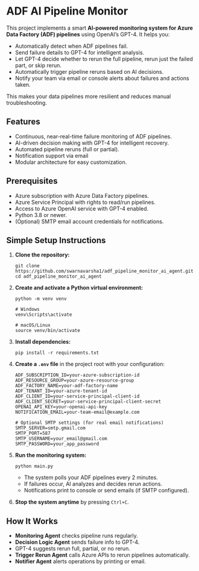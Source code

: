 # ADF AI Pipeline Monitor

This project implements a smart **AI-powered monitoring system for Azure Data Factory (ADF) pipelines** using OpenAI’s GPT-4. It helps you:

- Automatically detect when ADF pipelines fail.
- Send failure details to GPT-4 for intelligent analysis.
- Let GPT-4 decide whether to rerun the full pipeline, rerun just the failed part, or skip rerun.
- Automatically trigger pipeline reruns based on AI decisions.
- Notify your team via email or console alerts about failures and actions taken.

This makes your data pipelines more resilient and reduces manual troubleshooting.


## Features

- Continuous, near-real-time failure monitoring of ADF pipelines.
- AI-driven decision making with GPT-4 for intelligent recovery.
- Automated pipeline reruns (full or partial).
- Notification support via email
- Modular architecture for easy customization.


## Prerequisites

- Azure subscription with Azure Data Factory pipelines.
- Azure Service Principal with rights to read/run pipelines.
- Access to Azure OpenAI service with GPT-4 enabled.
- Python 3.8 or newer.
- (Optional) SMTP email account credentials for notifications.


## Simple Setup Instructions

1. **Clone the repository:**

    ```
    git clone https://github.com/swarnavarsha1/adf_pipeline_monitor_ai_agent.git
    cd adf_pipeline_monitor_ai_agent
    ```

2. **Create and activate a Python virtual environment:**

    ```
    python -m venv venv

    # Windows
    venv\Scripts\activate

    # macOS/Linux
    source venv/bin/activate
    ```

3. **Install dependencies:**

    ```
    pip install -r requirements.txt
    ```

4. **Create a `.env` file** in the project root with your configuration:

    ```
    ADF_SUBSCRIPTION_ID=your-azure-subscription-id
    ADF_RESOURCE_GROUP=your-azure-resource-group
    ADF_FACTORY_NAME=your-adf-factory-name
    ADF_TENANT_ID=your-azure-tenant-id
    ADF_CLIENT_ID=your-service-principal-client-id
    ADF_CLIENT_SECRET=your-service-principal-client-secret
    OPENAI_API_KEY=your-openai-api-key
    NOTIFICATION_EMAIL=your-team-email@example.com

    # Optional SMTP settings (for real email notifications)
    SMTP_SERVER=smtp.gmail.com
    SMTP_PORT=587
    SMTP_USERNAME=your_email@gmail.com
    SMTP_PASSWORD=your_app_password
    ```

5. **Run the monitoring system:**

    ```
    python main.py
    ```

    - The system polls your ADF pipelines every 2 minutes.
    - If failures occur, AI analyzes and decides rerun actions.
    - Notifications print to console or send emails (if SMTP configured).

6. **Stop the system anytime** by pressing `Ctrl+C`.

## How It Works

- **Monitoring Agent** checks pipeline runs regularly.
- **Decision Logic Agent** sends failure info to GPT-4.
- GPT-4 suggests rerun full, partial, or no rerun.
- **Trigger Rerun Agent** calls Azure APIs to rerun pipelines automatically.
- **Notifier Agent** alerts operations by printing or email.


